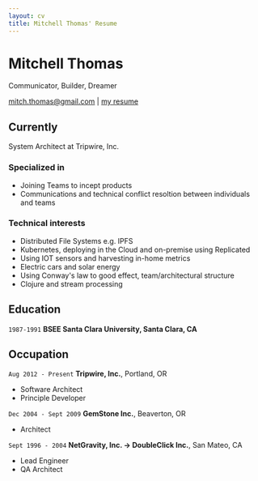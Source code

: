 ```yaml
---
layout: cv
title: Mitchell Thomas' Resume
---
```

# Mitchell Thomas
Communicator, Builder, Dreamer

<div id="webaddress">
<a href="mailto:mitch.thomas@gmail.com">mitch.thomas@gmail.com</a>
| <a href="https://mitchelljthomas.github.io/markdown-cv/">my resume</a>
</div>

## Currently

System Architect at Tripwire, Inc.

### Specialized in

- Joining Teams to incept products
- Communications and technical conflict resoltion between individuals
  and teams

### Technical interests

- Distributed File Systems e.g. IPFS
- Kubernetes, deploying in the Cloud and on-premise using Replicated
- Using IOT sensors and harvesting in-home metrics
- Electric cars and solar energy
- Using Conway's law to good effect, team/architectural structure
- Clojure and stream processing

## Education

`1987-1991`
__BSEE Santa Clara University, Santa Clara, CA__


## Occupation

`Aug 2012 - Present`
__Tripwire, Inc.__, Portland, OR

- Software Architect
- Principle Developer

`Dec 2004 - Sept 2009`
__GemStone Inc.__, Beaverton, OR

- Architect

`Sept 1996 - 2004`
__NetGravity, Inc. -> DoubleClick Inc.__, San Mateo, CA

- Lead Engineer
- QA Architect


<!-- ### Footer

Last updated: April 2020 -->


